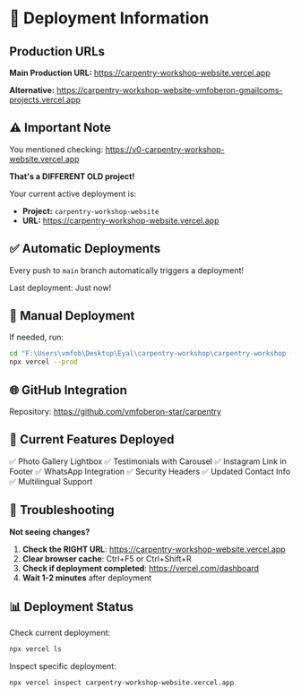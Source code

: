 # 🚀 Deployment Information

## Production URLs

**Main Production URL:**
https://carpentry-workshop-website.vercel.app

**Alternative:**
https://carpentry-workshop-website-vmfoberon-gmailcoms-projects.vercel.app

## ⚠️ Important Note

You mentioned checking: https://v0-carpentry-workshop-website.vercel.app

**That's a DIFFERENT OLD project!** 

Your current active deployment is:
- **Project:** `carpentry-workshop-website`
- **URL:** https://carpentry-workshop-website.vercel.app

## ✅ Automatic Deployments

Every push to `main` branch automatically triggers a deployment!

Last deployment: Just now!

## 🔄 Manual Deployment

If needed, run:
```bash
cd "F:\Users\vmfob\Desktop\Eyal\carpentry-workshop\carpentry-workshop (2)"
npx vercel --prod
```

## 🌐 GitHub Integration

Repository: https://github.com/vmfoberon-star/carpentry

## 📝 Current Features Deployed

✅ Photo Gallery Lightbox
✅ Testimonials with Carousel
✅ Instagram Link in Footer
✅ WhatsApp Integration
✅ Security Headers
✅ Updated Contact Info
✅ Multilingual Support

## 🐛 Troubleshooting

**Not seeing changes?**

1. **Check the RIGHT URL**: https://carpentry-workshop-website.vercel.app
2. **Clear browser cache**: Ctrl+F5 or Ctrl+Shift+R
3. **Check if deployment completed**: https://vercel.com/dashboard
4. **Wait 1-2 minutes** after deployment

## 📊 Deployment Status

Check current deployment:
```bash
npx vercel ls
```

Inspect specific deployment:
```bash
npx vercel inspect carpentry-workshop-website.vercel.app
```


